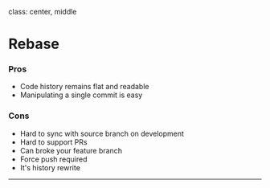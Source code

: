 class: center, middle

# Rebase

### Pros

- Code history remains flat and readable
- Manipulating a single commit is easy

### Cons

- Hard to sync with source branch on development
- Hard to support PRs
- Can broke your feature branch
- Force push required
- It's history rewrite

---
